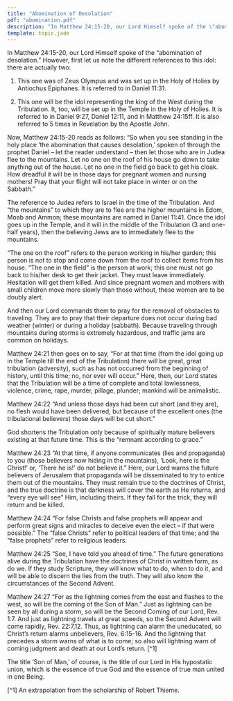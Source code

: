 ```yaml
---
title: "Abomination of Desolation"
pdf: "abomination.pdf"
description: "In Matthew 24:15-20, our Lord Himself spoke of the \"abomination of desolation\"."
template: topic.jade
---
```


In Matthew 24:15-20, our Lord Himself spoke of the “abomination of
desolation.” However, first let us note the different references to this
idol: there are actually two:

1. This one was of Zeus Olympus and was set up in the Holy of Holies by
Antiochus Epiphanes. It is referred to in Daniel 11:31.

2. This one will be the idol representing the king of the West during
the Tribulation. It, too, will be set up in the Temple in the Holy of
Holies. It is referred to in Daniel 9:27, Daniel 12:11, and in Matthew
24:15ff. It is also referred to 5 times in Revelation by the Apostle
John.

Now, Matthew 24:15-20 reads as follows: “So when you see standing in the
holy place ‘the abomination that causes desolation,’ spoken of through
the prophet Daniel – let the reader understand – then let those who are
in Judea flee to the mountains. Let no one on the roof of his house go
down to take anything out of the house. Let no one in the field go back
to get his cloak. How dreadful it will be in those days for pregnant
women and nursing mothers! Pray that your flight will not take place in
winter or on the Sabbath.”

The reference to Judea refers to Israel in the time of the Tribulation.
And “the mountains” to which they are to flee are the higher mountains
in Edom, Moab and Ammon; these mountains are named in Daniel 11:41. Once
the idol goes up in the Temple, and it will in the middle of the
Tribulation (3 and one-half years), then the believing Jews are to
immediately flee to the mountains.

“The one on the roof” refers to the person working in his/her garden;
this person is not to stop and come down from the roof to collect items
from his house. “The one in the field” is the person at work; this one
must not go back to his/her desk to get their jacket. They must leave
immediately. Hesitation will get them killed. And since pregnant women
and mothers with small children move more slowly than those without,
these women are to be doubly alert.

And then our Lord commands them to pray for the removal of obstacles to
traveling. They are to pray that their departure does not occur during
bad weather (winter) or during a holiday (sabbath). Because traveling
through mountains during storms is extremely hazardous, and traffic jams
are common on holidays.

Matthew 24:21 then goes on to say, “For at that time (from the idol
going up in the Temple till the end of the Tribulation) there will be
great, great tribulation (adversity), such as has not occurred from the
beginning of history, until this time; no, nor ever will occur.” Here,
then, our Lord states that the Tribulation will be a time of complete
and total lawlessness, violence, crime, rape, murder, pillage, plunder;
mankind will be animalistic.

Matthew 24:22 “And unless those days had been cut short (and they are),
no flesh would have been delivered; but because of the excellent ones
(the tribulational believers) those days will be cut short.”

God shortens the Tribulation only because of spiritually mature
believers existing at that future time. This is the “remnant according
to grace.”

Matthew 24:23 “At that time, if anyone communicates (lies and
propaganda) to you (those believers now hiding in the mountains), ‘Look,
here is the Christ!’ or, ‘There he is!’ do not believe it.” Here, our
Lord warns the future believers of Jerusalem that propaganda will be
disseminated to try to entice them out of the mountains. They must
remain true to the doctrines of Christ, and the true doctrine is that
darkness will cover the earth as He returns, and “every eye will see”
Him, including theirs. If they fall for the trick, they will return and
be killed.

Matthew 24:24 “For false Christs and false prophets will appear and
perform great signs and miracles to deceive even the elect – if that
were possible.” The “false Christs” refer to political leaders of that
time; and the “false prophets” refer to religious leaders.

Matthew 24:25 “See, I have told you ahead of time.” The future
generations alive during the Tribulation have the doctrines of Christ in
written form, as do we. If they study Scripture, they will know what to
do, when to do it, and will be able to discern the lies from the truth.
They will also know the circumstances of the Second Advent.

Matthew 24:27 “For as the lightning comes from the east and flashes to
the west, so will be the coming of the Son of Man.” Just as lightning
can be seen by all during a storm, so will be the Second Coming of our
Lord, Rev. 1:7. And just as lightning travels at great speeds, so the
Second Advent will come rapidly, Rev. 22:7,12. Thus, as lightning can
alarm the uneducated, so Christ’s return alarms unbelievers, Rev.
6:15-16. And the lightning that precedes a storm warns of what is to
come; so also will lightning warn of coming judgment and death at our
Lord’s return. [^1]

The title ‘Son of Man,’ of course, is the title of our Lord in His
hypostatic union, which is the essence of true God and the essence of
true man united in one Being.

[^1] An extrapolation from the scholarship of Robert Thieme.
